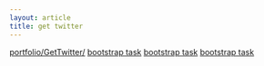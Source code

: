 ```yaml
---
layout: article
title: get twitter
---
```

[portfolio/GetTwitter/](/portfolio/GetTwitter/)
[bootstrap task](/portfolio/boot_strap_task/)
[bootstrap task](/portfolio/images/)
[bootstrap task](/portfolio/QuoteGenerator/)



